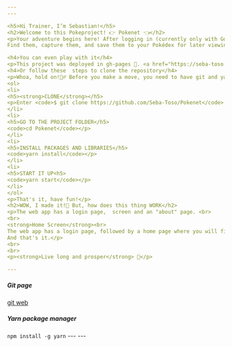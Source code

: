 ```yaml
---
---

<h5>Hi Trainer, I’m Sebastian!</h5>
<h2>Welcome to this Pokeproject! 👉 Pokenet 👈</h2>
<p>Your adventure begins here! After logging in (currently only with Google) you can enter the world of Pokémon!
Find them, capture them, and save them to your Pokédex for later viewing.</p>

<h4>You can even play with it</h4>
<p>This project was deployed in gh-pages 🙌. <a href="https://seba-toso.github.io/Pokenet/login" title="https://seba-toso.github.io/Pokenet/login">Here</a></p>
<h4>Or follow these  steps to clone the repository</h4>
<p>Whoa, hold on!👮‍♂️ Before you make a move, you need to have git and yarn package manager installed on your PC.<em>(You may find the links at the bottom)</em>
<ol>
<li>
<h5><strong>CLONE</strong></h5>
<p>Enter <code>$ git clone https://github.com/Seba-Toso/Pokenet</code> in your <code>command shell </code>and then press ENTER.</p>
</li>
<li>
<h5>GO TO THE PROJECT FOLDER</h5>
<code>cd Pokenet</code></p>
</li>
<li>
<h5>INSTALL PACKAGES AND LIBRARIES</h5>
<code>yarn install</code></p>
</li>
<li>
<h5>START IT UP<h5>
<code>yarn start</code></p>
</li>
</ol>
<p>That's it, have fun!</p>
<h2>WOW, I made it!🤯 But, how does this thing WORK</h2>
<p>The web app has a login page,  screen and an "about" page. <br>
<br>
<strong>Home Screen</strong><br>
The web app has a login page, followed by a home page where you will find all your stats. A navigation bar on the right of the screen will allow you to travel to the world to capture Pokémon's, or access your Pokédex and see all those you captured and their most important data.<br>
And that's it.</p>
<br>
<br>
<p><strong>Live long and prosper</strong> 🖖</p>

---
```

<h5>Git page</h5>
<a href="https://git-scm.com/downloads" title="https://git-scm.com/downloads">git web</a> 
<h5>Yarn package manager</h5>
<code>npm install -g yarn</code>
---
---
